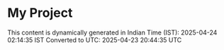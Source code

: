 # My Project

This content is dynamically generated in Indian Time (IST): 2025-04-24 02:14:35 IST
Converted to UTC: 2025-04-23 20:44:35 UTC
